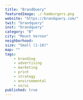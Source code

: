 ```yaml
---
title: "BrandQuery"
featuredImage: ./-hamburgers.png
website: "https://brandquery.com/"
twit: "brandquery"
inst: "brandquery"
category: "B"
city: "Mount Vernon"
neighborhood:
size: "Small (1-10)"
map: ""
tags:
    - branding
    - advertising
    - marketing
    - print
    - strategy
    - environmental
    - ux/ui
published: true
---
```




